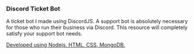 ### Discord Ticket Bot
A ticket bot I made using DiscordJS. A support bot is absolutely necessary for those who run their business via Discord. This resource will completely satisfy your support bot needs.

<u>Developed using Nodejs, HTML, CSS, MongoDB.</u>
